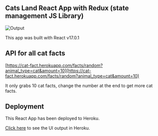 ## Cats Land React App with Redux (state management JS Library)

![Output](/images/readme.PNG)

This app was built with React v17.0.1

## API for all cat facts

[https://cat-fact.herokuapp.com/facts/random?animal_type=cat&amount=10](https://cat-fact.herokuapp.com/facts/random?animal_type=cat&amount=10)

It only grabs 10 cat facts, change the number at the end to get more cat facts.

## Deployment

This React App has been deployed to Heroku.

[Click here](https://cats-land-react-redux-app.herokuapp.com/) to see the UI output in Heroku.
